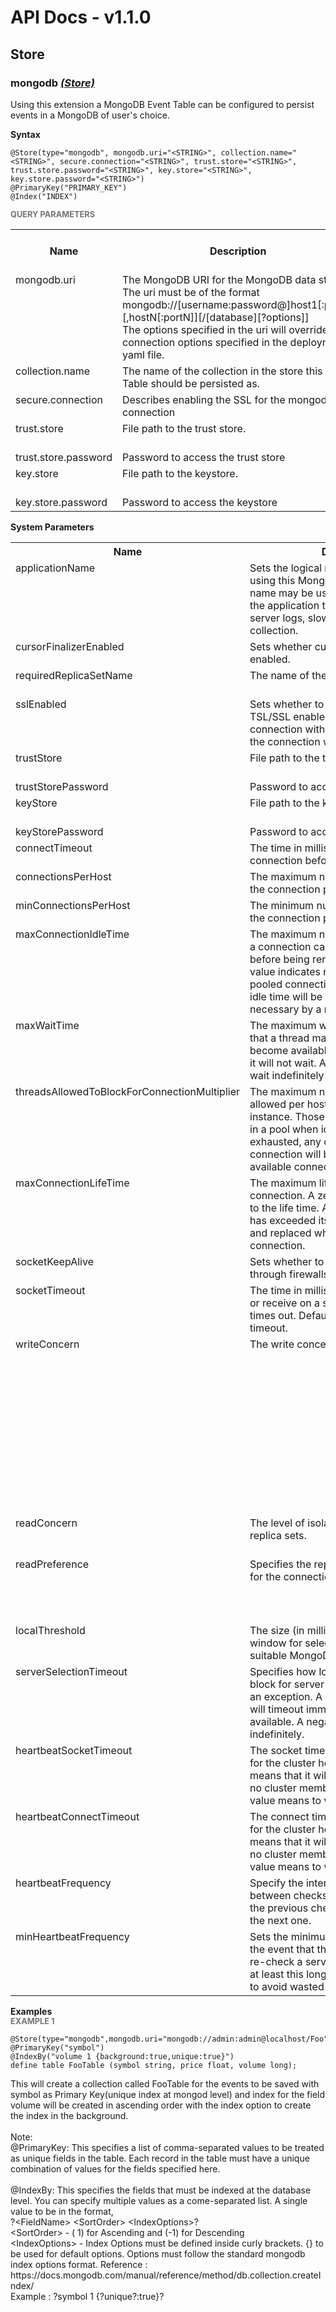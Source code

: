 # API Docs - v1.1.0

## Store

### mongodb *<a target="_blank" href="https://wso2.github.io/siddhi/documentation/siddhi-4.0/#store">(Store)</a>*

<p style="word-wrap: break-word">Using this extension a MongoDB Event Table can be configured to persist events in a MongoDB of user's choice.</p>

<span id="syntax" class="md-typeset" style="display: block; font-weight: bold;">Syntax</span>
```
@Store(type="mongodb", mongodb.uri="<STRING>", collection.name="<STRING>", secure.connection="<STRING>", trust.store="<STRING>", trust.store.password="<STRING>", key.store="<STRING>", key.store.password="<STRING>")
@PrimaryKey("PRIMARY_KEY")
@Index("INDEX")
```

<span id="query-parameters" class="md-typeset" style="display: block; color: rgba(0, 0, 0, 0.54); font-size: 12.8px; font-weight: bold;">QUERY PARAMETERS</span>
<table>
    <tr>
        <th>Name</th>
        <th style="min-width: 20em">Description</th>
        <th>Default Value</th>
        <th>Possible Data Types</th>
        <th>Optional</th>
        <th>Dynamic</th>
    </tr>
    <tr>
        <td style="vertical-align: top">mongodb.uri</td>
        <td style="vertical-align: top; word-wrap: break-word">The MongoDB URI for the MongoDB data store. The uri must be of the format <br>mongodb://[username:password@]host1[:port1][,hostN[:portN]][/[database][?options]]<br>The options specified in the uri will override any connection options specified in the deployment yaml file.</td>
        <td style="vertical-align: top"></td>
        <td style="vertical-align: top">STRING</td>
        <td style="vertical-align: top">No</td>
        <td style="vertical-align: top">No</td>
    </tr>
    <tr>
        <td style="vertical-align: top">collection.name</td>
        <td style="vertical-align: top; word-wrap: break-word">The name of the collection in the store this Event Table should be persisted as.</td>
        <td style="vertical-align: top">Name of the siddhi event table.</td>
        <td style="vertical-align: top">STRING</td>
        <td style="vertical-align: top">Yes</td>
        <td style="vertical-align: top">No</td>
    </tr>
    <tr>
        <td style="vertical-align: top">secure.connection</td>
        <td style="vertical-align: top; word-wrap: break-word">Describes enabling the SSL for the mongodb connection</td>
        <td style="vertical-align: top">false</td>
        <td style="vertical-align: top">STRING</td>
        <td style="vertical-align: top">Yes</td>
        <td style="vertical-align: top">No</td>
    </tr>
    <tr>
        <td style="vertical-align: top">trust.store</td>
        <td style="vertical-align: top; word-wrap: break-word">File path to the trust store.</td>
        <td style="vertical-align: top">${carbon.home}/resources/security/client-truststore.jks</td>
        <td style="vertical-align: top">STRING</td>
        <td style="vertical-align: top">Yes</td>
        <td style="vertical-align: top">No</td>
    </tr>
    <tr>
        <td style="vertical-align: top">trust.store.password</td>
        <td style="vertical-align: top; word-wrap: break-word">Password to access the trust store</td>
        <td style="vertical-align: top">wso2carbon</td>
        <td style="vertical-align: top">STRING</td>
        <td style="vertical-align: top">Yes</td>
        <td style="vertical-align: top">No</td>
    </tr>
    <tr>
        <td style="vertical-align: top">key.store</td>
        <td style="vertical-align: top; word-wrap: break-word">File path to the keystore.</td>
        <td style="vertical-align: top">${carbon.home}/resources/security/client-truststore.jks</td>
        <td style="vertical-align: top">STRING</td>
        <td style="vertical-align: top">Yes</td>
        <td style="vertical-align: top">No</td>
    </tr>
    <tr>
        <td style="vertical-align: top">key.store.password</td>
        <td style="vertical-align: top; word-wrap: break-word">Password to access the keystore</td>
        <td style="vertical-align: top">wso2carbon</td>
        <td style="vertical-align: top">STRING</td>
        <td style="vertical-align: top">Yes</td>
        <td style="vertical-align: top">No</td>
    </tr>
</table>

<span id="system-parameters" class="md-typeset" style="display: block; font-weight: bold;">System Parameters</span>
<table>
    <tr>
        <th>Name</th>
        <th style="min-width: 20em">Description</th>
        <th>Default Value</th>
        <th>Possible Parameters</th>
    </tr>
    <tr>
        <td style="vertical-align: top">applicationName</td>
        <td style="vertical-align: top; word-wrap: break-word">Sets the logical name of the application using this MongoClient. The application name may be used by the client to identify the application to the server, for use in server logs, slow query logs, and profile collection.</td>
        <td style="vertical-align: top">null</td>
        <td style="vertical-align: top">the logical name of the application using this MongoClient. The UTF-8 encoding may not exceed 128 bytes.</td>
    </tr>
    <tr>
        <td style="vertical-align: top">cursorFinalizerEnabled</td>
        <td style="vertical-align: top; word-wrap: break-word">Sets whether cursor finalizers are enabled.</td>
        <td style="vertical-align: top">true</td>
        <td style="vertical-align: top">true<br>false</td>
    </tr>
    <tr>
        <td style="vertical-align: top">requiredReplicaSetName</td>
        <td style="vertical-align: top; word-wrap: break-word">The name of the replica set</td>
        <td style="vertical-align: top">null</td>
        <td style="vertical-align: top">the logical name of the replica set</td>
    </tr>
    <tr>
        <td style="vertical-align: top">sslEnabled</td>
        <td style="vertical-align: top; word-wrap: break-word">Sets whether to initiate connection with TSL/SSL enabled. true: Initiate the connection with TLS/SSL. false: Initiate the connection without TLS/SSL.</td>
        <td style="vertical-align: top">false</td>
        <td style="vertical-align: top">true<br>false</td>
    </tr>
    <tr>
        <td style="vertical-align: top">trustStore</td>
        <td style="vertical-align: top; word-wrap: break-word">File path to the trust store.</td>
        <td style="vertical-align: top">${carbon.home}/resources/security/client-truststore.jks</td>
        <td style="vertical-align: top">Any valid file path.</td>
    </tr>
    <tr>
        <td style="vertical-align: top">trustStorePassword</td>
        <td style="vertical-align: top; word-wrap: break-word">Password to access the trust store</td>
        <td style="vertical-align: top">wso2carbon</td>
        <td style="vertical-align: top">Any valid password.</td>
    </tr>
    <tr>
        <td style="vertical-align: top">keyStore</td>
        <td style="vertical-align: top; word-wrap: break-word">File path to the keystore.</td>
        <td style="vertical-align: top">${carbon.home}/resources/security/client-truststore.jks</td>
        <td style="vertical-align: top">Any valid file path.</td>
    </tr>
    <tr>
        <td style="vertical-align: top">keyStorePassword</td>
        <td style="vertical-align: top; word-wrap: break-word">Password to access the keystore</td>
        <td style="vertical-align: top">wso2carbon</td>
        <td style="vertical-align: top">Any valid password.</td>
    </tr>
    <tr>
        <td style="vertical-align: top">connectTimeout</td>
        <td style="vertical-align: top; word-wrap: break-word">The time in milliseconds to attempt a connection before timing out.</td>
        <td style="vertical-align: top">10000</td>
        <td style="vertical-align: top">Any positive integer</td>
    </tr>
    <tr>
        <td style="vertical-align: top">connectionsPerHost</td>
        <td style="vertical-align: top; word-wrap: break-word">The maximum number of connections in the connection pool.</td>
        <td style="vertical-align: top">100</td>
        <td style="vertical-align: top">Any positive integer</td>
    </tr>
    <tr>
        <td style="vertical-align: top">minConnectionsPerHost</td>
        <td style="vertical-align: top; word-wrap: break-word">The minimum number of connections in the connection pool.</td>
        <td style="vertical-align: top">0</td>
        <td style="vertical-align: top">Any natural number</td>
    </tr>
    <tr>
        <td style="vertical-align: top">maxConnectionIdleTime</td>
        <td style="vertical-align: top; word-wrap: break-word">The maximum number of milliseconds that a connection can remain idle in the pool before being removed and closed. A zero value indicates no limit to the idle time.  A pooled connection that has exceeded its idle time will be closed and replaced when necessary by a new connection.</td>
        <td style="vertical-align: top">0</td>
        <td style="vertical-align: top">Any positive integer</td>
    </tr>
    <tr>
        <td style="vertical-align: top">maxWaitTime</td>
        <td style="vertical-align: top; word-wrap: break-word">The maximum wait time in milliseconds that a thread may wait for a connection to become available. A value of 0 means that it will not wait.  A negative value means to wait indefinitely</td>
        <td style="vertical-align: top">120000</td>
        <td style="vertical-align: top">Any integer</td>
    </tr>
    <tr>
        <td style="vertical-align: top">threadsAllowedToBlockForConnectionMultiplier</td>
        <td style="vertical-align: top; word-wrap: break-word">The maximum number of connections allowed per host for this MongoClient instance. Those connections will be kept in a pool when idle. Once the pool is exhausted, any operation requiring a connection will block waiting for an available connection.</td>
        <td style="vertical-align: top">100</td>
        <td style="vertical-align: top">Any natural number</td>
    </tr>
    <tr>
        <td style="vertical-align: top">maxConnectionLifeTime</td>
        <td style="vertical-align: top; word-wrap: break-word">The maximum life time of a pooled connection.  A zero value indicates no limit to the life time.  A pooled connection that has exceeded its life time will be closed and replaced when necessary by a new connection.</td>
        <td style="vertical-align: top">0</td>
        <td style="vertical-align: top">Any positive integer</td>
    </tr>
    <tr>
        <td style="vertical-align: top">socketKeepAlive</td>
        <td style="vertical-align: top; word-wrap: break-word">Sets whether to keep a connection alive through firewalls</td>
        <td style="vertical-align: top">false</td>
        <td style="vertical-align: top">true<br>false</td>
    </tr>
    <tr>
        <td style="vertical-align: top">socketTimeout</td>
        <td style="vertical-align: top; word-wrap: break-word">The time in milliseconds to attempt a send or receive on a socket before the attempt times out. Default 0 means never to timeout.</td>
        <td style="vertical-align: top">0</td>
        <td style="vertical-align: top">Any natural integer</td>
    </tr>
    <tr>
        <td style="vertical-align: top">writeConcern</td>
        <td style="vertical-align: top; word-wrap: break-word">The write concern to use.</td>
        <td style="vertical-align: top">acknowledged</td>
        <td style="vertical-align: top">acknowledged<br>w1<br>w2<br>w3<br>unacknowledged<br>fsynced<br>journaled<br>replica_acknowledged<br>normal<br>safe<br>majority<br>fsync_safe<br>journal_safe<br>replicas_safe</td>
    </tr>
    <tr>
        <td style="vertical-align: top">readConcern</td>
        <td style="vertical-align: top; word-wrap: break-word">The level of isolation for the reads from replica sets.</td>
        <td style="vertical-align: top">default</td>
        <td style="vertical-align: top">local<br>majority<br>linearizable</td>
    </tr>
    <tr>
        <td style="vertical-align: top">readPreference</td>
        <td style="vertical-align: top; word-wrap: break-word">Specifies the replica set read preference for the connection.</td>
        <td style="vertical-align: top">primary</td>
        <td style="vertical-align: top">primary<br>secondary<br>secondarypreferred<br>primarypreferred<br>nearest</td>
    </tr>
    <tr>
        <td style="vertical-align: top">localThreshold</td>
        <td style="vertical-align: top; word-wrap: break-word">The size (in milliseconds) of the latency window for selecting among multiple suitable MongoDB instances.</td>
        <td style="vertical-align: top">15</td>
        <td style="vertical-align: top">Any natural number</td>
    </tr>
    <tr>
        <td style="vertical-align: top">serverSelectionTimeout</td>
        <td style="vertical-align: top; word-wrap: break-word">Specifies how long (in milliseconds) to block for server selection before throwing an exception. A value of 0 means that it will timeout immediately if no server is available.  A negative value means to wait indefinitely.</td>
        <td style="vertical-align: top">30000</td>
        <td style="vertical-align: top">Any integer</td>
    </tr>
    <tr>
        <td style="vertical-align: top">heartbeatSocketTimeout</td>
        <td style="vertical-align: top; word-wrap: break-word">The socket timeout for connections used for the cluster heartbeat. A value of 0 means that it will timeout immediately if no cluster member is available.  A negative value means to wait indefinitely.</td>
        <td style="vertical-align: top">20000</td>
        <td style="vertical-align: top">Any integer</td>
    </tr>
    <tr>
        <td style="vertical-align: top">heartbeatConnectTimeout</td>
        <td style="vertical-align: top; word-wrap: break-word">The connect timeout for connections used for the cluster heartbeat. A value of 0 means that it will timeout immediately if no cluster member is available.  A negative value means to wait indefinitely.</td>
        <td style="vertical-align: top">20000</td>
        <td style="vertical-align: top">Any integer</td>
    </tr>
    <tr>
        <td style="vertical-align: top">heartbeatFrequency</td>
        <td style="vertical-align: top; word-wrap: break-word">Specify the interval (in milliseconds) between checks, counted from the end of the previous check until the beginning of the next one.</td>
        <td style="vertical-align: top">10000</td>
        <td style="vertical-align: top">Any positive integer</td>
    </tr>
    <tr>
        <td style="vertical-align: top">minHeartbeatFrequency</td>
        <td style="vertical-align: top; word-wrap: break-word">Sets the minimum heartbeat frequency.  In the event that the driver has to frequently re-check a server's availability, it will wait at least this long since the previous check to avoid wasted effort.</td>
        <td style="vertical-align: top">500</td>
        <td style="vertical-align: top">Any positive integer</td>
    </tr>
</table>

<span id="examples" class="md-typeset" style="display: block; font-weight: bold;">Examples</span>
<span id="example-1" class="md-typeset" style="display: block; color: rgba(0, 0, 0, 0.54); font-size: 12.8px; font-weight: bold;">EXAMPLE 1</span>
```
@Store(type="mongodb",mongodb.uri="mongodb://admin:admin@localhost/Foo")
@PrimaryKey("symbol")
@IndexBy("volume 1 {background:true,unique:true}")
define table FooTable (symbol string, price float, volume long);
```
<p style="word-wrap: break-word">This will create a collection called FooTable for the events to be saved with symbol as Primary Key(unique index at mongod level) and index for the field volume will be created in ascending order with the index option to create the index in the background.<br><br>Note: <br>@PrimaryKey: This specifies a list of comma-separated values to be treated as unique fields in the table. Each record in the table must have a unique combination of values for the fields specified here.<br><br>@IndexBy: This specifies the fields that must be indexed at the database level. You can specify multiple values as a come-separated list. A single value to be in the format,<br>?&lt;FieldName&gt; &lt;SortOrder&gt; &lt;IndexOptions&gt;?<br>&lt;SortOrder&gt; - ( 1) for Ascending and (-1) for Descending<br>&lt;IndexOptions&gt; - Index Options must be defined inside curly brackets. {} to be used for default options. Options must follow the standard mongodb index options format. Reference : https://docs.mongodb.com/manual/reference/method/db.collection.createIndex/<br>Example : ?symbol 1 {?unique?:true}?<br></p>

